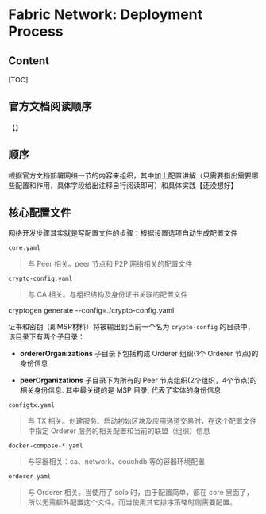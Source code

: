 # Fabric Network: Deployment Process

## Content

[TOC]

## 官方文档阅读顺序

【】

## 顺序

根据官方文档部署网络一节的内容来组织，其中加上配置讲解（只需要指出需要哪些配置和作用，具体字段给出注释自行阅读即可）和具体实践【还没想好】

## 核心配置文件

网络开发步骤其实就是写配置文件的步骤：根据设置选项自动生成配置文件

`core.yaml`

> 与 Peer 相关。peer 节点和 P2P 网络相关的配置文件

`crypto-config.yaml`

> 与 CA 相关。与组织结构及身份证书关联的配置文件

cryptogen generate --config=./crypto-config.yaml

证书和密钥（即MSP材料）将被输出到当前一个名为 `crypto-config` 的目录中，该目录下有两个子目录：

- **ordererOrganizations** 子目录下包括构成 Orderer 组织(1个 Orderer 节点)的身份信息

- **peerOrganizations** 子目录下为所有的 Peer 节点组织(2个组织，4个节点)的相关身份信息. 其中最关键的是 MSP 目录, 代表了实体的身份信息

`configtx.yaml`

> 与 TX 相关。创建服务、启动初始区块及应用通道交易时，在这个配置文件中指定 Orderer 服务的相关配置和当前的联盟（组织）信息

`docker-compose-*.yaml`

> 与容器相关：ca、network、couchdb 等的容器环境配置

`orderer.yaml`

> 与 Orderer 相关。当使用了 solo 时，由于配置简单，都在 core 里面了，所以无需额外配置这个文件。而当使用其它排序策略时则需要配置。







